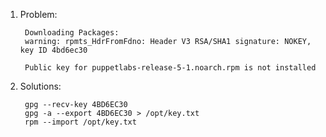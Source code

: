 1. Problem:    

	    Downloading Packages: 
	    warning: rpmts_HdrFromFdno: Header V3 RSA/SHA1 signature: NOKEY, key ID 4bd6ec30 
	    
	    Public key for puppetlabs-release-5-1.noarch.rpm is not installed      
  
2. Solutions:   

    	gpg --recv-key 4BD6EC30
    	gpg -a --export 4BD6EC30 > /opt/key.txt
    	rpm --import /opt/key.txt    
